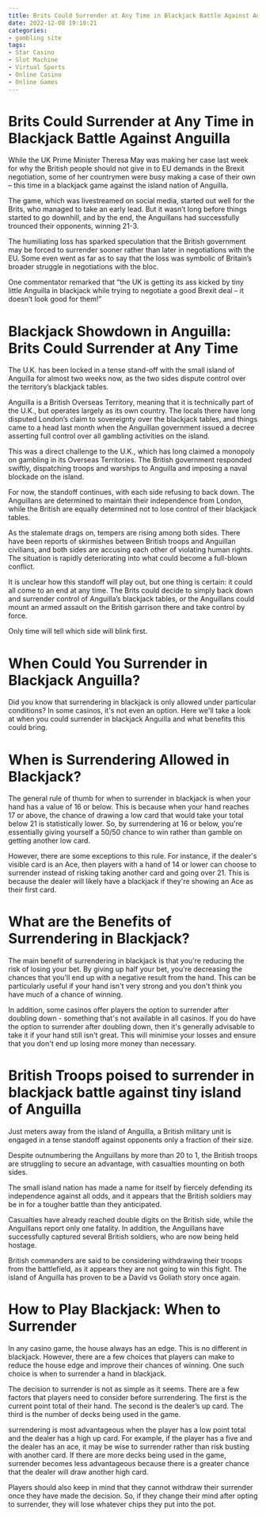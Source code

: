 ```yaml
---
title: Brits Could Surrender at Any Time in Blackjack Battle Against Anguilla
date: 2022-12-08 19:10:21
categories:
- gambling site
tags:
- Star Casino
- Slot Machine
- Virtual Sports
- Online Casino
- Online Games
---
```



#  Brits Could Surrender at Any Time in Blackjack Battle Against Anguilla

While the UK Prime Minister Theresa May was making her case last week for why the British people should not give in to EU demands in the Brexit negotiation, some of her countrymen were busy making a case of their own – this time in a blackjack game against the island nation of Anguilla.

The game, which was livestreamed on social media, started out well for the Brits, who managed to take an early lead. But it wasn’t long before things started to go downhill, and by the end, the Anguillans had successfully trounced their opponents, winning 21-3.

The humiliating loss has sparked speculation that the British government may be forced to surrender sooner rather than later in negotiations with the EU. Some even went as far as to say that the loss was symbolic of Britain’s broader struggle in negotiations with the bloc.

One commentator remarked that “the UK is getting its ass kicked by tiny little Anguilla in blackjack while trying to negotiate a good Brexit deal – it doesn’t look good for them!”

#  Blackjack Showdown in Anguilla: Brits Could Surrender at Any Time

The U.K. has been locked in a tense stand-off with the small island of Anguilla for almost two weeks now, as the two sides dispute control over the territory’s blackjack tables.

Anguilla is a British Overseas Territory, meaning that it is technically part of the U.K., but operates largely as its own country. The locals there have long disputed London’s claim to sovereignty over the blackjack tables, and things came to a head last month when the Anguillan government issued a decree asserting full control over all gambling activities on the island.

This was a direct challenge to the U.K., which has long claimed a monopoly on gambling in its Overseas Territories. The British government responded swiftly, dispatching troops and warships to Anguilla and imposing a naval blockade on the island.

For now, the standoff continues, with each side refusing to back down. The Anguillans are determined to maintain their independence from London, while the British are equally determined not to lose control of their blackjack tables.

As the stalemate drags on, tempers are rising among both sides. There have been reports of skirmishes between British troops and Anguillan civilians, and both sides are accusing each other of violating human rights. The situation is rapidly deteriorating into what could become a full-blown conflict.

It is unclear how this standoff will play out, but one thing is certain: it could all come to an end at any time. The Brits could decide to simply back down and surrender control of Anguilla’s blackjack tables, or the Anguillans could mount an armed assault on the British garrison there and take control by force.

Only time will tell which side will blink first.

#  When Could You Surrender in Blackjack Anguilla?

Did you know that surrendering in blackjack is only allowed under particular conditions? In some casinos, it's not even an option. Here we'll take a look at when you could surrender in blackjack Anguilla and what benefits this could bring.

# When is Surrendering Allowed in Blackjack?

The general rule of thumb for when to surrender in blackjack is when your hand has a value of 16 or below. This is because when your hand reaches 17 or above, the chance of drawing a low card that would take your total below 21 is statistically lower. So, by surrendering at 16 or below, you're essentially giving yourself a 50/50 chance to win rather than gamble on getting another low card.

However, there are some exceptions to this rule. For instance, if the dealer's visible card is an Ace, then players with a hand of 14 or lower can choose to surrender instead of risking taking another card and going over 21. This is because the dealer will likely have a blackjack if they're showing an Ace as their first card.

# What are the Benefits of Surrendering in Blackjack?

The main benefit of surrendering in blackjack is that you're reducing the risk of losing your bet. By giving up half your bet, you're decreasing the chances that you'll end up with a negative result from the hand. This can be particularly useful if your hand isn't very strong and you don't think you have much of a chance of winning.

In addition, some casinos offer players the option to surrender after doubling down - something that's not available in all casinos. If you do have the option to surrender after doubling down, then it's generally advisable to take it if your hand still isn't great. This will minimise your losses and ensure that you don't end up losing more money than necessary.

#  British Troops poised to surrender in blackjack battle against tiny island of Anguilla

Just meters away from the island of Anguilla, a British military unit is engaged in a tense standoff against opponents only a fraction of their size.

Despite outnumbering the Anguillans by more than 20 to 1, the British troops are struggling to secure an advantage, with casualties mounting on both sides.

The small island nation has made a name for itself by fiercely defending its independence against all odds, and it appears that the British soldiers may be in for a tougher battle than they anticipated.

Casualties have already reached double digits on the British side, while the Anguillans report only one fatality. In addition, the Anguillans have successfully captured several British soldiers, who are now being held hostage.

British commanders are said to be considering withdrawing their troops from the battlefield, as it appears they are not going to win this fight. The island of Anguilla has proven to be a David vs Goliath story once again.

#  How to Play Blackjack: When to Surrender

In any casino game, the house always has an edge. This is no different in blackjack. However, there are a few choices that players can make to reduce the house edge and improve their chances of winning. One such choice is when to surrender a hand in blackjack.

The decision to surrender is not as simple as it seems. There are a few factors that players need to consider before surrendering. The first is the current point total of their hand. The second is the dealer’s up card. The third is the number of decks being used in the game.

 surrendering is most advantageous when the player has a low point total and the dealer has a high up card. For example, if the player has a five and the dealer has an ace, it may be wise to surrender rather than risk busting with another card. If there are more decks being used in the game, surrender becomes less advantageous because there is a greater chance that the dealer will draw another high card.

Players should also keep in mind that they cannot withdraw their surrender once they have made the decision. So, if they change their mind after opting to surrender, they will lose whatever chips they put into the pot.